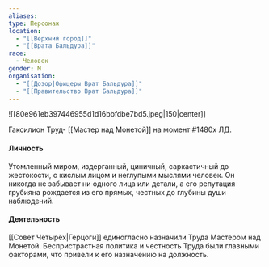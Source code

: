 ```yaml
---
aliases: 
type: Персонаж
location:
  - "[[Верхний город]]"
  - "[[Врата Бальдура]]"
race:
  - Человек
gender: М
organisation:
  - "[[Дозор|Офицеры Врат Бальдура]]"
  - "[[Правительство Врат Бальдура]]"
---
```



![[80e961eb397446955d1d16bbfdbe7bd5.jpeg|150|center]]

 Гаксилион Труд- [[Мастер над Монетой]] на момент #1480х ЛД.

#### Личность
Утомленный миром, издерганный, циничный, саркастичный до жестокости, с кислым лицом и неглупыми мыслями человек. Он никогда не забывает ни одного лица или детали, а его репутация грубияна рождается из его прямых, честных до глубины души наблюдений.

#### Деятельность
[[Совет Четырёх|Герцоги]] единогласно назначили Труда Мастером над Монетой. Беспристрастная политика и честность Труда были главными факторами, что привели к его назначению на должность. 